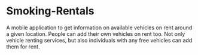 # Smoking-Rentals
A mobile application to get information on available vehicles on rent around a given location. People can add their own vehicles on rent too. Not only vehicle renting services, but also individuals with any free vehicles can add them for rent.

